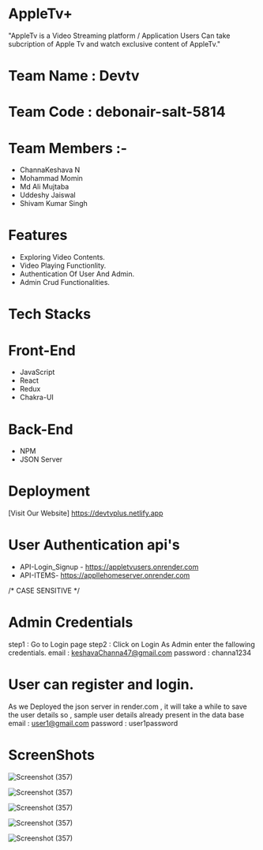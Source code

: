 
# AppleTv+
 "AppleTv is a Video Streaming platform / Application 
  Users Can take subcription of Apple Tv and watch exclusive 
  content of AppleTv."
# Team Name : Devtv
# Team Code : debonair-salt-5814
# Team Members :-
* ChannaKeshava N
* Mohammad Momin
* Md Ali Mujtaba
* Uddeshy Jaiswal
* Shivam Kumar Singh

# Features
* Exploring Video Contents.
* Video Playing Functionlity.
* Authentication Of User And Admin.
* Admin Crud Functionalities.
 # Tech Stacks
 # Front-End
 * JavaScript
 * React 
 * Redux
 * Chakra-UI
 # Back-End
 * NPM
 * JSON Server
 
# Deployment 
[Visit Our Website] https://devtvplus.netlify.app
# User Authentication api's

- API-Login_Signup - https://appletvusers.onrender.com
- API-ITEMS- https://appllehomeserver.onrender.com

/* CASE SENSITIVE */
# Admin Credentials
step1 : Go to Login page
step2  : Click on Login As Admin
enter the fallowing credentials.
email : keshavaChanna47@gmail.com
password : channa1234

# User can register and login.
 As we Deployed the json server in render.com , it will take a while to save the user details so , 
 sample user details already present in the data base 
 email : user1@gmail.com
 password : user1password


# ScreenShots
![Screenshot (357)](https://github.com/Channa47/debonair-salt-5814/blob/main/devtvHomePage.png?raw=true)

![Screenshot (357)](https://github.com/Channa47/debonair-salt-5814/blob/main/devtvhome2.png)

![Screenshot (357)](https://github.com/Channa47/debonair-salt-5814/blob/main/devtvhome3.png?raw=true)

![Screenshot (357)](https://github.com/Channa47/debonair-salt-5814/blob/main/devtvhome4.png?raw=true)

![Screenshot (357)](https://github.com/Channa47/debonair-salt-5814/blob/main/devtvhome5.png?raw=true)


 

